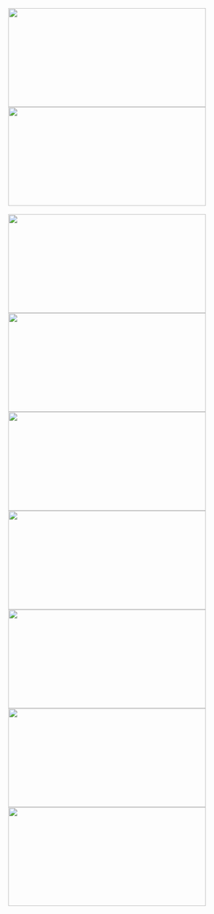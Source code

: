 <a href="https://github.com/pjsacchet/github-readme-stats">
  <img height=200 width=400 align="center" src="https://github-readme-stats.vercel.app/api?username=pjsacchet&theme=dark" />
</a>
<a href="https://github.com/pjsacchet/convoychat">
  <img height=200 width=400 align="center" src="https://github-readme-stats.vercel.app/api/top-langs?username=pjsacchet&layout=donut&exclude_repo=Pac-Man,pjsacchet.github.io&langs_count=8&theme=dark" />
</a>
<br></br>
<a href="https://github.com/pjsacchet/Windows-RAT">
  <img height=200 width=400 align="center" src="https://github-readme-stats.vercel.app/api/pin/?username=pjsacchet&repo=Windows-RAT&show_owner=true&theme=dark" />
</a>
<a href="https://github.com/pjsacchet/.NET-Payloads">
  <img height=200 width=400 align="center" src="https://github-readme-stats.vercel.app/api/pin/?username=pjsacchet&repo=.NET-Payloads&show_owner=true&theme=dark" />
</a>
<a href="https://github.com/pjsacchet/In-Memory-Loader">
  <img height=200 width=400 align="center" src="https://github-readme-stats.vercel.app/api/pin/?username=pjsacchet&repo=In-Memory-Loader&show_owner=true&theme=dark" />
</a>
<a href="https://github.com/pjsacchet/Scripts">
  <img height=200 width=400 align="center" src="https://github-readme-stats.vercel.app/api/pin/?username=pjsacchet&repo=Scripts&show_owner=true&theme=dark" />
</a>
<a href="https://github.com/pjsacchet/Rootkits">
  <img height=200 width=400 align="center" src="https://github-readme-stats.vercel.app/api/pin/?username=pjsacchet&repo=Rootkits&show_owner=true&theme=dark" />
</a>
<a href="https://github.com/pjsacchet/Windows-Reversing">
  <img height=200 width=400 align="center" src="https://github-readme-stats.vercel.app/api/pin/?username=pjsacchet&repo=Windows-Reversing&show_owner=true&theme=dark" />
</a>
<a href="https://github.com/pjsacchet/Research-Notes">
  <img height=200 width=400 align="center" src="https://github-readme-stats.vercel.app/api/pin/?username=pjsacchet&repo=Research-Notes&show_owner=true&theme=dark" />
</a>



